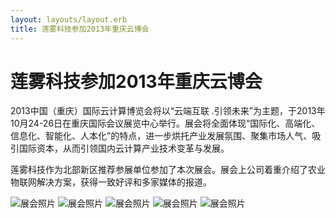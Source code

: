 ```yaml
---
layout: layouts/layout.erb
title: 莲雾科技参加2013年重庆云博会
---
```

# 莲雾科技参加2013年重庆云博会

2013中国（重庆）国际云计算博览会将以“云端互联 .引领未来”为主题，于2013年10月24-26日在重庆国际会议展览中心举行。展会将全面体现“国际化、高端化、信息化、智能化、人本化”的特点，进一步烘托产业发展氛围、聚集市场人气、吸引国际资本，从而引领国内云计算产业技术变革与发展。

莲雾科技作为北部新区推荐参展单位参加了本次展会。展会上公司着重介绍了农业物联网解决方案，获得一致好评和多家媒体的报道。

![展会照片](20131026_MG_9845.jpg)
![展会照片](20131026_MG_9873.jpg)
![展会照片](20131026_MG_9891.jpg)
![展会照片](20131026_MG_9893.jpg)
![展会照片](20131026_MG_9915.jpg)
